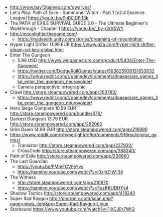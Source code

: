 - http://www.bay12games.com/dwarves/
- Let's Play: Path of Exile - Summoner Witch - Part 1 [v2.4 Essence League] https://youtu.be/PnB0lDFi13k
- The PATH of EXILE SURVIVAL GUIDE 2.0 - The Ultimate Beginner's Walkthrough - Chapter 1 https://youtu.be/_by-r2rX5WY
- http://moonlighterthegame.com/
  - https://madewith.unity.com/stories/dreaming-of-moonlighter
- Hyper Light Drifter 11.99 EUR https://www.g2a.com/hyper-light-drifter-steam-cd-key-global.html
- Enter The Gungeon
  - 5.99 USD http://www.wingamestore.com/product/5404/Enter-The-Gungeon/
  - https://twitter.com/DodgeRollGames/status/593625936131653632
  - https://www.reddit.com/r/gamedev/comments/4naeae/are_games_like_enter_the_gungeon_neurovoider/
  - Camera perspective: ortographic
- Crawl http://store.steampowered.com/app/293780/
  - https://www.reddit.com/r/gamedev/comments/4naeae/are_games_like_enter_the_gungeon_neurovoider/
- Hero Siege Complete 10.59 EUR http://store.steampowered.com/bundle/476/
- Darkest Dungeon 13.79 EUR http://store.steampowered.com/app/262060
- Grim Dawn 14.99 EUR http://store.steampowered.com/app/219990
- https://www.reddit.com/r/hyperlightdrifter/comments/5f8reu/similar_games/
  - Transistor http://store.steampowered.com/app/237930/
  - CrossCode http://store.steampowered.com/app/368340/
- Path of Exile http://store.steampowered.com/app/238960
- The Last Guardian
  - https://youtu.be/FMmFCVFeYvs
  - https://gaming.youtube.com/watch?v=i0zjhZ-W-34
- The Witness
  - http://store.steampowered.com/app/210970
  - https://gaming.youtube.com/watch?v=FuzKKUDHYy4
- Shadow Tactics http://store.steampowered.com/app/418240
- Super Rad Raygun http://phoronix.com/scan.php?page=news_item&px=Super-Rad-Raygun-Linux
- Starbound https://www.youtube.com/watch?v=1jXCJEr7WIQ
